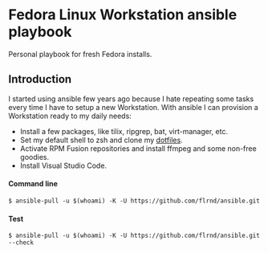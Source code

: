 # Fedora Linux Workstation ansible playbook
Personal playbook for fresh Fedora installs.

## Introduction

I started using ansible few years ago because I hate repeating some tasks every time I have to setup a new Workstation.
With ansible I can provision a Workstation ready to my daily needs:

* Install a few packages, like tilix, ripgrep, bat, virt-manager, etc.
* Set my default shell to zsh and clone my [dotfiles](https://github.com/flrnd/dotfiles).
* Activate RPM Fusion repositories and install ffmpeg and some non-free goodies.
* Install Visual Studio Code.

#### Command line

```shell
$ ansible-pull -u $(whoami) -K -U https://github.com/flrnd/ansible.git
```

#### Test

```shell
$ ansible-pull -u $(whoami) -K -U https://github.com/flrnd/ansible.git --check
```
